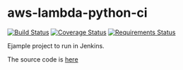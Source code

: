 # aws-lambda-python-ci

[![Build Status](https://travis-ci.org/avara1986/aws-lambda-python-ci.svg?branch=master)](https://travis-ci.org/avara1986/aws-lambda-python-ci)
[![Coverage Status](https://coveralls.io/repos/github/avara1986/aws-lambda-python-ci/badge.svg?branch=master)](https://coveralls.io/github/avara1986/aws-lambda-python-ci?branch=master)
[![Requirements Status](https://requires.io/github/avara1986/aws-lambda-python-ci/requirements.svg?branch=master)](https://requires.io/github/avara1986/aws-lambda-python-ci/requirements/?branch=master)


Ejample project to run in Jenkins.

The source code is [here](https://github.com/paradigmadigital/lambda-ci-python?branch=master)

